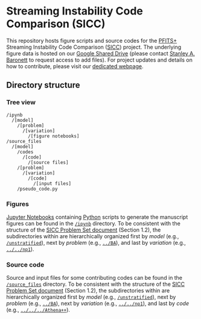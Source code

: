 # Streaming Instability Code Comparison (SICC)

This repository hosts figure scripts and source codes for the [PFITS+](https://pfitsplus.github.io/) Streaming Instability Code Comparison ([SICC](https://pfitsplus.github.io/research/code-comparison/)) project.
The underlying figure data is hosted on our [Google Shared Drive](https://drive.google.com/drive/folders/14GiJq2lyPePPaCrZzzELsCou5rLTza0v?usp=sharing) (please contact [Stanley A. Baronett](https://pfitsplus.github.io/team/baronett-stanley/) to request access to add files).
For project updates and details on how to contribute, please visit our [dedicated webpage](https://pfitsplus.github.io/research/code-comparison/).


## Directory structure

### Tree view

```
/ipynb
  /[model]
    /[problem]
      /[variation]
        /[figure notebooks]
/source_files
  /[model]
    /codes
      /[code]
        /[source files]
    /[problem]
      /[variation]
        /[code]
          /[input files]
    /pseudo_code.py
```

### Figures

[Jupyter Notebooks](https://jupyter.org/) containing [Python](https://www.python.org/) scripts to generate the manuscript figures can be found in the [`/ipynb`](/tree/main/ipynb) directory.
To be consistent with the structure of the [SICC Problem Set document](https://pfitsplus.github.io/assets/docs/research/code-comparison/si/SICC_Problem_Set.pdf) (Section 1.2), the subdirectories within are hierarchically organized first by *model* (e.g., [`/unstratified`](/tree/main/ipynb/unstratified)), next by *problem* (e.g., [`../BA`](/tree/main/ipynb/unstratified/BA)), and last by *variation* (e.g., [`../../np1`](/tree/main/ipynb/unstratified)).


### Source code

Source and input files for some contributing codes can be found in the [`/source_files`](/tree/main/ipynb) directory.
To be consistent with the structure of the [SICC Problem Set document](https://pfitsplus.github.io/assets/docs/research/code-comparison/si/SICC_Problem_Set.pdf) (Section 1.2), the subdirectories within are hierarchically organized first by *model* (e.g., [`/unstratified`](/tree/main/ipynb/unstratified)), next by *problem* (e.g., [`../BA`](/tree/main/ipynb/unstratified/BA)), next by *variation* (e.g., [`../../np1`](/tree/main/ipynb/unstratified)), and last by *code* (e.g., [`../../../Athena++`](/tree/main/ipynb/unstratified)).
